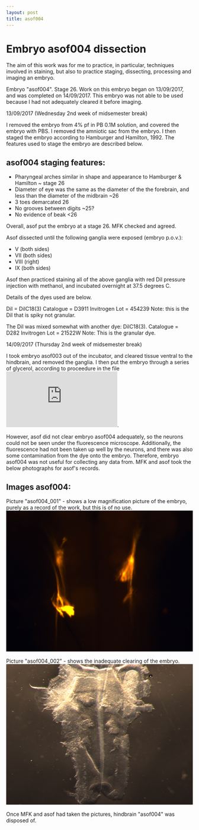 ```yaml
---
layout: post
title: asof004
---
```


# Embryo asof004 dissection

The aim of this work was for me to practice, in particular, techniques involved in staining, but also to practice staging, dissecting, processing and imaging an embryo.

Embryo "asof004". Stage 26. Work on this embryo began on 13/09/2017, and was completed on 14/09/2017. This embryo was not able to be used because I had not adequately cleared it before imaging.


13/09/2017 (Wednesday 2nd week of midsemester break)

I removed the embryo from 4% pf in PB 0.1M solution, and covered the embryo with PBS. I removed the amniotic sac from the embryo.
I then staged the embryo according to Hamburger and Hamilton, 1992. The features used to stage the embryo are described below.

## asof004 staging features:

- Pharyngeal arches similar in shape and appearance to Hamburger & Hamilton ~ stage 26
- Diameter of eye was the same as the diameter of the the forebrain, and less than the diameter of the midbrain ~26
- 3 toes demarcated 26
- No grooves between digits ~25?
- No evidence of beak <26

Overall, asof put the embryo at a stage 26. MFK checked and agreed.


Asof dissected until the following ganglia were exposed (embryo p.o.v.):
- V (both sides)
- VII (both sides)
- VIII (right)
- IX (both sides)

Asof then practiced staining all of the above ganglia with red DiI pressure injection with methanol, and incubated overnight at 37.5 degrees C.

Details of the dyes used are below.

DiI = DiIC18(3)
Catalogue = D3911 Invitrogen
Lot = 454239
Note: this is the DiI that is spiky not granular.

The DiI was mixed somewhat with another dye: DiIC18(3).
Catalogue = D282 Invitrogen
Lot = 21522W
Note: This is the granular dye.


14/09/2017 (Thursday 2nd week of midsemester break)

I took embryo asof003 out of the incubator, and cleared tissue ventral to the hindbrain, and removed the ganglia. I then put the embryo through a series of glycerol, according to proceedure in the file ![asof glycerol protocol](https://github.com/ansoffe/kubke.github.io/blob/master/_protocols/glycerol-protocol.md).

However, asof did not clear embryo asof004 adequately, so the neurons could not be seen under the fluorescence microscope. Additionally, the fluorescence had not been taken up well by the neurons, and there was also some contamination from the dye onto the embryo. Therefore, embryo asof004 was not useful for collecting any data from. MFK and asof took the below photographs for asof's records.

## Images asof004:

Picture "asof004_001" - shows a low magnification picture of the embryo, purely as a record of the work, but this is of no use.
![Image asof004_001](https://github.com/ansoffe/kubke.github.io/blob/master/_data/asof004-001.png)

Picture "asof004_002" - shows the inadequate clearing of the embryo.
![Image asof004_002](https://github.com/ansoffe/kubke.github.io/blob/master/_data/asof004-002.png)

Once MFK and asof had taken the pictures, hindbrain "asof004" was disposed of.